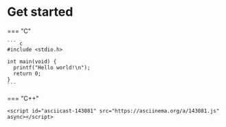 # Get started

=== "C"

    ``` c
    #include <stdio.h>

    int main(void) {
      printf("Hello world!\n");
      return 0;
    }
    ```

=== "C++"
    
    <script id="asciicast-143081" src="https://asciinema.org/a/143081.js" async></script>
    
